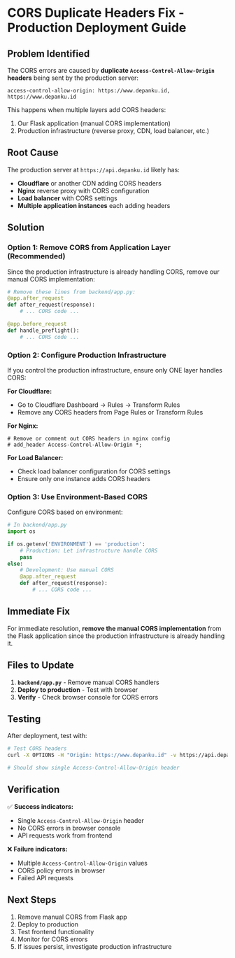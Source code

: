 # CORS Duplicate Headers Fix - Production Deployment Guide

## Problem Identified

The CORS errors are caused by **duplicate `Access-Control-Allow-Origin` headers** being sent by the production server:

```
access-control-allow-origin: https://www.depanku.id, https://www.depanku.id
```

This happens when multiple layers add CORS headers:
1. Our Flask application (manual CORS implementation)
2. Production infrastructure (reverse proxy, CDN, load balancer, etc.)

## Root Cause

The production server at `https://api.depanku.id` likely has:
- **Cloudflare** or another CDN adding CORS headers
- **Nginx** reverse proxy with CORS configuration
- **Load balancer** with CORS settings
- **Multiple application instances** each adding headers

## Solution

### Option 1: Remove CORS from Application Layer (Recommended)

Since the production infrastructure is already handling CORS, remove our manual CORS implementation:

```python
# Remove these lines from backend/app.py:
@app.after_request
def after_request(response):
    # ... CORS code ...

@app.before_request  
def handle_preflight():
    # ... CORS code ...
```

### Option 2: Configure Production Infrastructure

If you control the production infrastructure, ensure only ONE layer handles CORS:

**For Cloudflare:**
- Go to Cloudflare Dashboard → Rules → Transform Rules
- Remove any CORS headers from Page Rules or Transform Rules

**For Nginx:**
```nginx
# Remove or comment out CORS headers in nginx config
# add_header Access-Control-Allow-Origin *;
```

**For Load Balancer:**
- Check load balancer configuration for CORS settings
- Ensure only one instance adds CORS headers

### Option 3: Use Environment-Based CORS

Configure CORS based on environment:

```python
# In backend/app.py
import os

if os.getenv('ENVIRONMENT') == 'production':
    # Production: Let infrastructure handle CORS
    pass
else:
    # Development: Use manual CORS
    @app.after_request
    def after_request(response):
        # ... CORS code ...
```

## Immediate Fix

For immediate resolution, **remove the manual CORS implementation** from the Flask application since the production infrastructure is already handling it.

## Files to Update

1. **`backend/app.py`** - Remove manual CORS handlers
2. **Deploy to production** - Test with browser
3. **Verify** - Check browser console for CORS errors

## Testing

After deployment, test with:
```bash
# Test CORS headers
curl -X OPTIONS -H "Origin: https://www.depanku.id" -v https://api.depanku.id/api/test-cors

# Should show single Access-Control-Allow-Origin header
```

## Verification

✅ **Success indicators:**
- Single `Access-Control-Allow-Origin` header
- No CORS errors in browser console
- API requests work from frontend

❌ **Failure indicators:**
- Multiple `Access-Control-Allow-Origin` values
- CORS policy errors in browser
- Failed API requests

## Next Steps

1. Remove manual CORS from Flask app
2. Deploy to production
3. Test frontend functionality
4. Monitor for CORS errors
5. If issues persist, investigate production infrastructure
